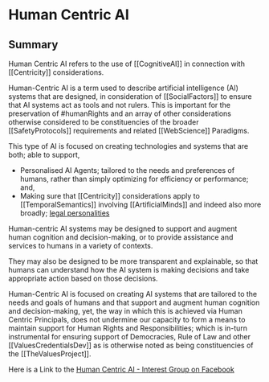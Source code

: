 # Human Centric AI

## Summary

Human Centric AI refers to the use of [[CognitiveAI]] in connection with [[Centricity]] considerations.  

Human-Centric AI is a term used to describe artificial intelligence (AI) systems that are designed, in consideration of [[SocialFactors]] to ensure that AI systems act as tools and not rulers.  This is important for the preservation of #humanRights and an array of other considerations otherwise considered to be constituencies of the broader [[SafetyProtocols]] requirements and related [[WebScience]] Paradigms. 

This type of AI is focused on creating technologies and systems that are both; able to support,
- Personalised AI Agents; tailored to the needs and preferences of humans, rather than simply optimizing for efficiency or performance; and,
- Making sure that [[Centricity]] considerations apply to [[TemporalSemantics]] involving [[ArtificialMinds]] and indeed also more broadly; [legal personalities](https://en.wikipedia.org/wiki/Legal_person) 

Human-centric AI systems may be designed to support and augment human cognition and decision-making, or to provide assistance and services to humans in a variety of contexts. 

They may also be designed to be more transparent and explainable, so that humans can understand how the AI system is making decisions and take appropriate action based on those decisions.

Human-Centric AI is focused on creating AI systems that are tailored to the needs and goals of humans and that support and augment human cognition and decision-making, yet, the way in which this is achieved via Human Centric Principals, does not undermine our capacity to form a means to maintain support for Human Rights and Responsibilities; which is in-turn instrumental for ensuring support of Democracies, Rule of Law and other [[ValuesCredentialsDev]] as is otherwise noted as being constituencies of the [[TheValuesProject]].

Here is a Link to the [Human Centric AI - Interest Group on Facebook](https://www.facebook.com/groups/1137273419765842)
